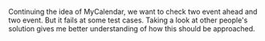 Continuing the idea of MyCalendar, we want to check two event ahead and two event. But it fails at some test cases. Taking a look at other people's solution gives me better understanding of how this should be approached.
